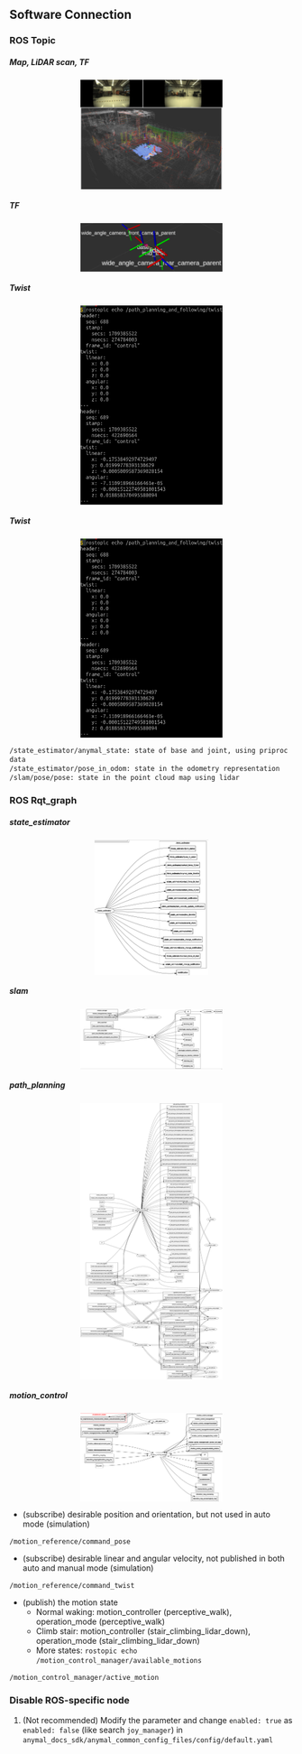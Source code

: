 ## Software Connection

### ROS Topic
##### Map, LiDAR scan, TF
<div align="center">
  <a href="">
    <img align="center" src="image/screenshot_map_tf.png" width="50%" alt="screenshot_map_tf">
  </a> 
</div>

##### TF
<div align="center">
  <a href="">
    <img align="center" src="image/anymal_d014_tf.png" width="50%" alt="anymal_d014_tf">
  </a> 
</div>

##### Twist
<div align="center">
  <a href="">
    <img align="center" src="image/screenshot_twist_example.png" width="50%" alt="screenshot_twist_example">
  </a> 
</div>

##### Twist
<div align="center">
  <a href="">
    <img align="center" src="image/screenshot_twist_example.png" width="50%" alt="screenshot_twist_example">
  </a> 
</div>

```shell script
/state_estimator/anymal_state: state of base and joint, using priproc data
/state_estimator/pose_in_odom: state in the odometry representation
/slam/pose/pose: state in the point cloud map using lidar
```

### ROS Rqt_graph
##### state_estimator
<div align="center">
  <a href="">
    <img align="center" src="image/screenshot_anymald_topic_state_estimator.png" width="40%" alt="screenshot_anymald_topic_state_estimator">
  </a> 
</div>

##### slam
<div align="center">
  <a href="">
    <img align="center" src="image/screenshot_anymald_topic_slam.png" width="50%" alt="screenshot_anymald_topic_slam">
  </a> 
</div>

##### path_planning
<div align="center">
  <a href="">
    <img align="center" src="image/screenshot_anymald_topic_path_planning.png" width="50%" alt="screenshot_anymald_topic_path_planning">
  </a> 
</div>

##### motion_control
<div align="center">
  <a href="">
    <img align="center" src="image/screenshot_anymald_topic_motion_control.png" width="50%" alt="screenshot_anymald_topic_motion_control">
  </a> 
</div>

- (subscribe) desirable position and orientation, but not used in auto mode (simulation)
```shell script
/motion_reference/command_pose
```
- (subscribe) desirable linear and angular velocity, not published in both auto and manual mode (simulation)
```shell script
/motion_reference/command_twist
```
- (publish) the motion state 
  - Normal waking: motion_controller (perceptive_walk), operation_mode (perceptive_walk)
  - Climb stair: motion_controller (stair_climbing_lidar_down), operation_mode (stair_climbing_lidar_down)
  - More states: ```rostopic echo /motion_control_manager/available_motions```
```shell script
/motion_control_manager/active_motion
```

### Disable ROS-specific node
1. (Not recommended) Modify the parameter and change ```enabled: true``` as ```enabled: false``` (like search ```joy_manager```) in 
```anymal_docs_sdk/anymal_common_config_files/config/default.yaml```
